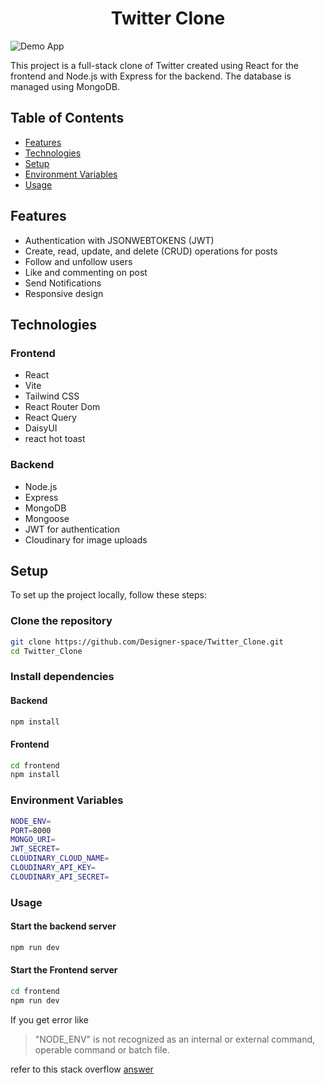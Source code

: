 <h1 align="center">Twitter Clone</h1>

![Demo App](https://pentacle.ams3.digitaloceanspaces.com/Sample/thumbnail.jpg)

This project is a full-stack clone of Twitter created using React for the frontend and Node.js with Express for the backend. The database is managed using MongoDB.

## Table of Contents

- [Features](#features)
- [Technologies](#technologies)
- [Setup](#setup)
- [Environment Variables](#environment-variables)
- [Usage](#usage)

## Features

- Authentication with JSONWEBTOKENS (JWT)
- Create, read, update, and delete (CRUD) operations for posts
- Follow and unfollow users
- Like and commenting on post
- Send Notifications
- Responsive design

## Technologies

### Frontend

- React
- Vite
- Tailwind CSS
- React Router Dom
- React Query
- DaisyUI
- react hot toast

### Backend

- Node.js
- Express
- MongoDB
- Mongoose
- JWT for authentication
- Cloudinary for image uploads

## Setup

To set up the project locally, follow these steps:

### Clone the repository

```bash
git clone https://github.com/Designer-space/Twitter_Clone.git
cd Twitter_Clone
```

### Install dependencies

#### Backend

```bash
npm install
```

#### Frontend

```bash
cd frontend
npm install
```

### Environment Variables

```bash
NODE_ENV=
PORT=8000
MONGO_URI=
JWT_SECRET=
CLOUDINARY_CLOUD_NAME=
CLOUDINARY_API_KEY=
CLOUDINARY_API_SECRET=
```

### Usage

#### Start the backend server

```bash
npm run dev
```

#### Start the Frontend server

```bash
cd frontend
npm run dev
```

If you get error like

> "NODE_ENV" is not recognized as an internal or external command, operable command or batch file.

refer to this stack overflow [answer](https://stackoverflow.com/questions/11928013/node-env-is-not-recognized-as-an-internal-or-external-command-operable-comman)

